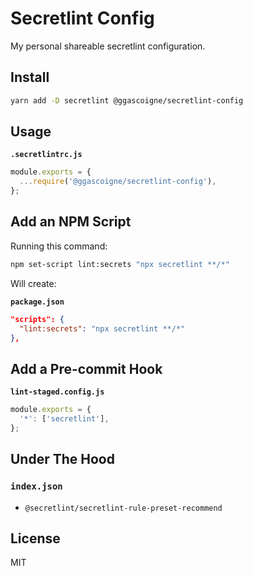 # Secretlint Config

My personal shareable secretlint configuration.

## Install

```bash
yarn add -D secretlint @ggascoigne/secretlint-config
```

## Usage

**`.secretlintrc.js`**

```js
module.exports = {
  ...require('@ggascoigne/secretlint-config'),
};
```

## Add an NPM Script

Running this command:

```bash
npm set-script lint:secrets "npx secretlint **/*"
```

Will create:

**`package.json`**

```json
"scripts": {
  "lint:secrets": "npx secretlint **/*"
},
```

## Add a Pre-commit Hook

**`lint-staged.config.js`**

```js
module.exports = {
  '*': ['secretlint'],
};
```

## Under The Hood

### `index.json`

- `@secretlint/secretlint-rule-preset-recommend`

## License

MIT
